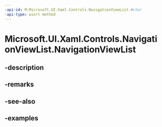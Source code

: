 ```yaml
---
-api-id: M:Microsoft.UI.Xaml.Controls.NavigationViewList.#ctor
-api-type: winrt method
---
```


<!-- Method syntax.
public NavigationViewList.NavigationViewList()
-->

# Microsoft.UI.Xaml.Controls.NavigationViewList.NavigationViewList

## -description

## -remarks

## -see-also

## -examples


